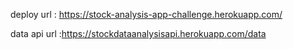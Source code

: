 deploy url : https://stock-analysis-app-challenge.herokuapp.com/

data api url :https://stockdataanalysisapi.herokuapp.com/data